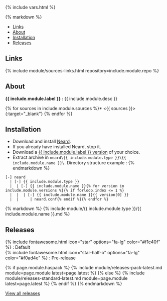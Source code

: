 {% include vars.html %}

<div class="markdown-body">{% markdown %}

* [Links](#links)
* [About](#about)
* [Installation](#installation)
* [Releases](#releases)

## Links

{% include module/sources-links.html repository=include.module.repo %}

## About

**{{ include.module.label }}** : {{ include.module.desc }}

{% for sources in include.module.sources %}* <{{ sources }}>{:target="_blank"}
{% endfor %}

## Installation

* Download and install [Neard](/doc/get-started).
* If you already have installed Neard, stop it.
* Download a [{{ include.module.label }} version](#releases) of your choice.
* Extract archive in `neard\{{ include.module.type }}\{{ include.module.name }}\`. Directory structure example :
{% endmarkdown %}<span></span></div>

<pre class="highlight"><code>[-] neard
  | [-] {{ include.module.type }}
  |  | [-] {{ include.module.name }}{% for version in include.module.versions %}{% if forloop.index <= 1 %}
  |  |  | [-] {{ include.module.name }}{{ version[0] }}
  |  |     | neard.conf{% endif %}{% endfor %}
</code></pre>

<div class="markdown-body">{% markdown %}
{% include module/{{ include.module.type }}/{{ include.module.name }}.md %}

## Releases

{% include fontawesome.html icon="star" options="fa-lg" color="#f1c40f" %} : Default<br />
{% include fontawesome.html icon="star-half-o" options="fa-lg" color="#f0ad4e" %} : Pre-release

{% if page.module.haspack %}
  {% include module/releases-pack-latest.md module=page.module latest=page.latest %}
{% else %}
  {% include module/releases-standard-latest.md module=page.module latest=page.latest %}
{% endif %}
{% endmarkdown %}<span></span></div>

<p>
  <a target="_blank" href="{{ site.github.baseurl }}/{{ page.module.repo }}/releases" class="btn btn-default">
    View all releases
  </a>
</p>
